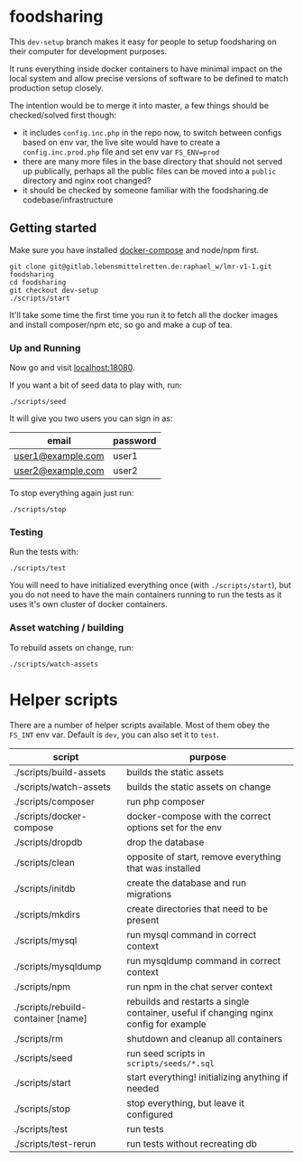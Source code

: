# foodsharing

This `dev-setup` branch makes it easy for people to setup foodsharing on their computer
for development purposes.

It runs everything inside docker containers to have minimal impact on the local system and
allow precise versions of software to be defined to match production setup closely.

The intention would be to merge it into master, a few things should be checked/solved first
though:

* it includes `config.inc.php` in the repo now, to switch between configs based on env var, the live site would have to create a `config.inc.prod.php` file and set env var `FS_ENV=prod`
* there are many more files in the base directory that should not served up publically, perhaps all the public files can be moved into a `public` directory and nginx root changed?
* it should be checked by someone familiar with the foodsharing.de codebase/infrastructure

## Getting started

Make sure you have installed
[docker-compose](https://docs.docker.com/compose/install/) and node/npm first.

```
git clone git@gitlab.lebensmittelretten.de:raphael_w/lmr-v1-1.git foodsharing
cd foodsharing
git checkout dev-setup
./scripts/start
```

It'll take some time the first time you run it to fetch all the docker images and 
install composer/npm etc, so go and make a cup of tea.

### Up and Running

Now go and visit [localhost:18080](http://localhost:18080).

If you want a bit of seed data to play with, run:

```
./scripts/seed
```

It will give you two users you can sign in as:

| email             | password |
|-------------------|----------|
| user1@example.com | user1    |
| user2@example.com | user2    |

To stop everything again just run:

```
./scripts/stop
```

### Testing

Run the tests with:

```
./scripts/test
```

You will need to have initialized everything once (with `./scripts/start`),
but you do not need to have the main containers running to run the tests
as it uses it's own cluster of docker containers.

### Asset watching / building

To rebuild assets on change, run:

```
./scripts/watch-assets
```

# Helper scripts

There are a number of helper scripts available. Most of them obey the `FS_INT` env var. Default is `dev`, you can also set it to `test`.

| script | purpose |
|--------|---------|
| ./scripts/build-assets | builds the static assets |
| ./scripts/watch-assets | builds the static assets on change |
| ./scripts/composer | run php composer |
| ./scripts/docker-compose | docker-compose with the correct options set for the env |
| ./scripts/dropdb | drop the database |
| ./scripts/clean | opposite of start, remove everything that was installed |
| ./scripts/initdb | create the database and run migrations |
| ./scripts/mkdirs | create directories that need to be present |
| ./scripts/mysql | run mysql command in correct context |
| ./scripts/mysqldump | run mysqldump command in correct context |
| ./scripts/npm | run npm in the chat server context |
| ./scripts/rebuild-container [name] | rebuilds and restarts a single container, useful if changing nginx config for example |
| ./scripts/rm | shutdown and cleanup all containers |
| ./scripts/seed | run seed scripts in `scripts/seeds/*.sql` |
| ./scripts/start| start everything! initializing anything if needed |
| ./scripts/stop | stop everything, but leave it configured |
| ./scripts/test | run tests |
| ./scripts/test-rerun | run tests without recreating db |
